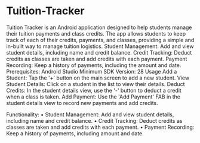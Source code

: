 # Tuition-Tracker
Tuition Tracker is an Android application designed to help students manage their tuition payments and class credits.  The app allows students to keep track of each of their credits, payments, and classes, providing a simple and in-built way to manage tuition logistics.
Student Management: Add and view student details, including name and credit balance.
Credit Tracking: Deduct credits as classes are taken and add credits with each payment.
Payment Recording: Keep a history of payments, including the amount and date.
Prerequisites:
Android Studio
Minimum SDK Version: 28
Usage
Add a Student: Tap the '+' button on the main screen to add a new student.
View Student Details: Click on a student in the list to view their details.
Deduct Credits: In the student details view, use the '-' button to deduct a credit when a class is taken.
Add Payment: Use the 'Add Payment' FAB in the student details view to record new payments and add credits.


Functionality:
•	Student Management: Add and view student details, including name and credit balance.
•	Credit Tracking: Deduct credits as classes are taken and add credits with each payment.
•	Payment Recording: Keep a history of payments, including amount and date.

